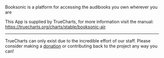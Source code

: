Booksonic is a platform for accessing the audibooks you own wherever you are

This App is supplied by TrueCharts, for more information visit the manual: https://truecharts.org/charts/stable/booksonic-air

---

TrueCharts can only exist due to the incredible effort of our staff.
Please consider making a [donation](https://truecharts.org/docs/about/sponsor) or contributing back to the project any way you can!
